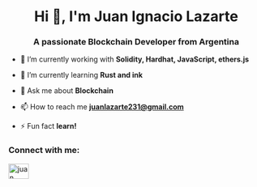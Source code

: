 <h1 align="center">Hi 👋, I'm Juan Ignacio Lazarte</h1>
<h3 align="center">A passionate Blockchain Developer from Argentina</h3>

- 🔭 I’m currently working with **Solidity, Hardhat, JavaScript, ethers.js**

- 🌱 I’m currently learning **Rust and ink**

- 💬 Ask me about **Blockchain**

- 📫 How to reach me **juanlazarte231@gmail.com**

- ⚡ Fun fact **learn!**

<h3 align="left">Connect with me:</h3>
<p align="left">
<a href="https://linkedin.com/in/juan ignacio lazarte" target="blank"><img align="center" src="https://raw.githubusercontent.com/rahuldkjain/github-profile-readme-generator/master/src/images/icons/Social/linked-in-alt.svg" alt="juan ignacio lazarte" height="30" width="40" /></a>
</p>
